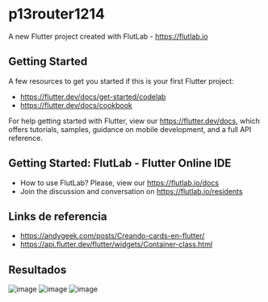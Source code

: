 # p13router1214

A new Flutter project created with FlutLab - https://flutlab.io

## Getting Started

A few resources to get you started if this is your first Flutter project:

- https://flutter.dev/docs/get-started/codelab
- https://flutter.dev/docs/cookbook

For help getting started with Flutter, view our
https://flutter.dev/docs, which offers tutorials,
samples, guidance on mobile development, and a full API reference.

## Getting Started: FlutLab - Flutter Online IDE

- How to use FlutLab? Please, view our https://flutlab.io/docs
- Join the discussion and conversation on https://flutlab.io/residents

## Links de referencia

- https://andygeek.com/posts/Creando-cards-en-flutter/
- https://api.flutter.dev/flutter/widgets/Container-class.html

## Resultados

![image](https://github.com/GarciaC128/Act14-rutas-v2-1214/assets/143743720/670e802b-40c0-4b79-857b-621b557e89ba)
![image](https://github.com/GarciaC128/Act14-rutas-v2-1214/assets/143743720/845756db-2884-43b6-b072-6d3869f7bf15)
![image](https://github.com/GarciaC128/Act14-rutas-v2-1214/assets/143743720/aafc3a5f-5307-4b07-bbc2-254e90fced5e)



